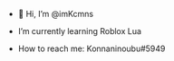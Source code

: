 - 👋 Hi, I’m @imKcmns

- I’m currently learning Roblox Lua

- How to reach me: Konnaninoubu#5949 


<!---
imKcmns/imKcmns is a ✨ special ✨ repository because its `README.md` (this file) appears on your GitHub profile.
You can click the Preview link to take a look at your changes.
--->

